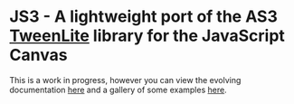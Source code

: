 JS3 - A lightweight port of the AS3 [TweenLite](http://www.greensock.com/tweenlite/) library for the JavaScript Canvas
=============

This is a work in progress, however you can view the evolving documentation [here](http://quietless.com/js3/) and a gallery of some examples [here](http://quietless.com/js3/gallery/ "gallery").